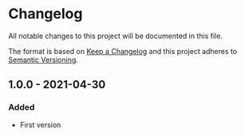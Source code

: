 # Changelog

All notable changes to this project will be documented in this file.

The format is based on [Keep a Changelog](http://keepachangelog.com/)
and this project adheres to [Semantic Versioning](http://semver.org/).

## 1.0.0 - 2021-04-30

### Added

- First version

[unreleased]: https://github.com/janhalama/test-package-releasing/compare/v1.0.0...HEAD
